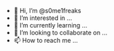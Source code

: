 - 👋 Hi, I’m @s0me1freaks
- 👀 I’m interested in ...
- 🌱 I’m currently learning ...
- 💞️ I’m looking to collaborate on ...
- 📫 How to reach me ...

<!---
s0me1freaks/s0me1freaks is a ✨ special ✨ repository because its `README.md` (this file) appears on your GitHub profile.
You can click the Preview link to take a look at your changes.
--->
